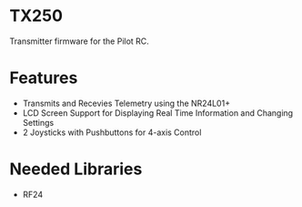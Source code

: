 # TX250
 Transmitter firmware for the Pilot RC.
 
 # Features
 * Transmits and Recevies Telemetry using the NR24L01+
 * LCD Screen Support for Displaying Real Time Information and Changing Settings
 * 2 Joysticks with Pushbuttons for 4-axis Control

# Needed Libraries
* RF24
